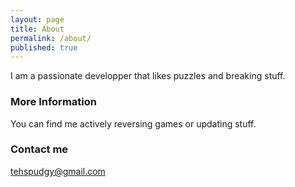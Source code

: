 ```yaml
---
layout: page
title: About
permalink: /about/
published: true
---
```


I am a passionate developper that likes puzzles and breaking stuff.

### More Information

You can find me actively reversing games or updating stuff.

### Contact me

[tehspudgy@gmail.com](mailto:tehspudgy@gmail.com)
